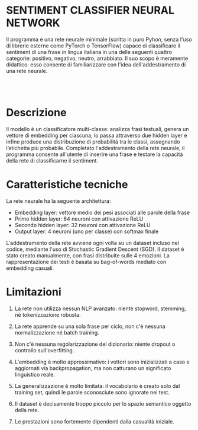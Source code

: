 # SENTIMENT CLASSIFIER NEURAL NETWORK


Il programma è una rete neurale minimale (scritta in puro Pyhon, senza l'uso di librerie esterne come PyTorch o TensorFlow) capace di classificare il sentiment di una frase in lingua italiana in una delle seguenti quattro categorie: positivo, negativo, neutro, arrabbiato.
Il suo scopo è meramente didattico: esso consente di familiarizzare con l'idea dell'addestramento di una rete neurale. 

<br>
<br>

# Descrizione

Il modello è un classificatore multi-classe: analizza frasi testuali, genera un vettore di embedding per ciascuna, lo passa attraverso due hidden layer e infine produce una distribuzione di probabilità tra le classi, assegnando l’etichetta più probabile.
Completato l'addestramento della rete neurale, il programma consente all'utente di inserire una frase e testare la capacità della rete di classificarne il sentiment.


        
# Caratteristiche tecniche

La rete neurale ha la seguente architettura: 
- Embedding layer: vettore medio dei pesi associati alle parole della frase
- Primo hidden layer: 64 neuroni con attivazione ReLU
- Secondo hidden layer: 32 neuroni con attivazione ReLU
- Output layer: 4 neuroni (uno per classe) con softmax finale

L'addestramento della rete avviene ogni volta su un dataset incluso nel codice, mediante l'uso di Stochastic Gradient Descent (SGD).
Il dataset è stato creato manualmente, con frasi distribuite sulle 4 emozioni.
La rappresentazione dei testi è basata su bag-of-words mediato con embedding casuali.



# Limitazioni

1) La rete non utilizza nessun NLP avanzato: niente stopword, stemming, né tokenizzazione robusta.

2) La rete apprende su una sola frase per ciclo, non c'è nessuna normalizzazione né batch training.

3) Non c'è nessuna regolarizzazione del dizionario: niente dropout o controllo sull'overfitting.

4) L'embedding è molto approssimativo: i vettori sono inizializzati a caso e aggiornati via backpropagation, ma non catturano un significato linguistico reale.

5) La generalizzazione è molto limitata: il vocabolario è creato solo dal training set, quindi le parole sconosciute sono ignorate nei test.

6) Il dataset è decisamente troppo piccolo per lo spazio semantico oggetto della rete.

7) Le prestazioni sono fortemente dipendenti dalla casualità iniziale.
